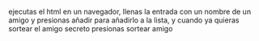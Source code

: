 ejecutas el html en un navegador, llenas la entrada con un nombre de un amigo y presionas añadir para añadirlo a la lista, y cuando ya quieras sortear el amigo secreto presionas sortear amigo
